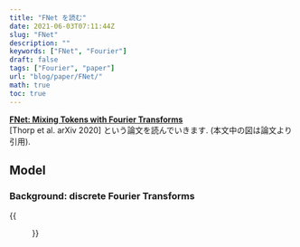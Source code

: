```yaml
---
title: "FNet を読む"
date: 2021-06-03T07:11:44Z
slug: "FNet"
description: ""
keywords: ["FNet", "Fourier"]
draft: false
tags: ["Fourier", "paper"]
url: "blog/paper/FNet/"
math: true
toc: true
---
```


[**FNet: Mixing Tokens with Fourier Transforms**](https://arxiv.org/abs/2105.03824)   
[Thorp et al. arXiv 2020] という論文を読んでいきます. (本文中の図は論文より引用).

## Model
### Background: discrete Fourier Transforms



{{<figure src="images/architecture.png" caption="FNet encoder architecture">}}
